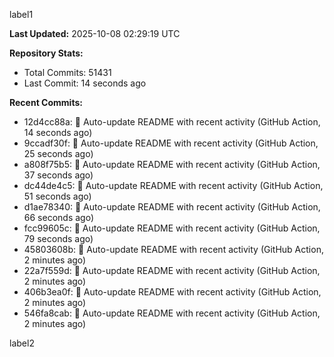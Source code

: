 
label1 
<!-- ACTIVITY_START -->
**Last Updated:** 2025-10-08 02:29:19 UTC

**Repository Stats:**
- Total Commits: 51431
- Last Commit: 14 seconds ago

**Recent Commits:**
- 12d4cc88a: 🤖 Auto-update README with recent activity (GitHub Action, 14 seconds ago)
- 9ccadf30f: 🤖 Auto-update README with recent activity (GitHub Action, 25 seconds ago)
- a808f75b5: 🤖 Auto-update README with recent activity (GitHub Action, 37 seconds ago)
- dc44de4c5: 🤖 Auto-update README with recent activity (GitHub Action, 51 seconds ago)
- d1ae78340: 🤖 Auto-update README with recent activity (GitHub Action, 66 seconds ago)
- fcc99605c: 🤖 Auto-update README with recent activity (GitHub Action, 79 seconds ago)
- 45803608b: 🤖 Auto-update README with recent activity (GitHub Action, 2 minutes ago)
- 22a7f559d: 🤖 Auto-update README with recent activity (GitHub Action, 2 minutes ago)
- 406b3ea0f: 🤖 Auto-update README with recent activity (GitHub Action, 2 minutes ago)
- 546fa8cab: 🤖 Auto-update README with recent activity (GitHub Action, 2 minutes ago)
<!-- ACTIVITY_END -->

label2
